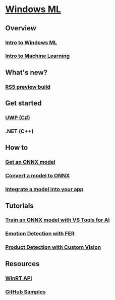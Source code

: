 # [Windows ML](index.md)
## Overview
### [Intro to Windows ML](overview.md)
### [Intro to Machine Learning](ml-overview.md)
## What's new?
### [RS5 preview build](whats-new-build.md)
## Get started
### [UWP (C#)](get-started.md)
### .NET (C++)
## How to
### [Get an ONNX model](get-onnx-model.md)
### [Convert a model to ONNX](conversion-samples.md)
### [Integrate a model into your app](integrate-model.md)
## Tutorials
### [Train an ONNX model with VS Tools for AI](train-ai-model.md)
### [Emotion Detection with FER](https://docs.microsoft.com/labs/insiderdevtour2018/machinelearning/index?ocid=idt_labs_cta_web2lab_machinelearning&tutorial-step=2)
### [Product Detection with Custom Vision](https://docs.microsoft.com/labs/insiderdevtour2018/machinelearning/index?ocid=idt_labs_cta_web2lab_machinelearning&tutorial-step=4)
## Resources
### [WinRT API](https://docs.microsoft.com/uwp/api/windows.ai.machinelearning.preview)
### [GitHub Samples](https://github.com/Microsoft/Windows-Machine-Learning)